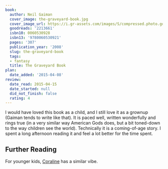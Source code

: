 ```yaml
---
book:
  author: Neil Gaiman
  cover_image: the-graveyard-book.jpg
  cover_image_url: https://i.gr-assets.com/images/S/compressed.photo.goodreads.com/books/1531295292l/2213661._SX98_.jpg
  goodreads: '2213661'
  isbn10: 0060530928
  isbn13: '9780060530921'
  pages: '307'
  publication_year: '2008'
  slug: the-graveyard-book
  tags:
  - fantasy
  title: The Graveyard Book
plan:
  date_added: '2015-04-08'
review:
  date_read: 2015-04-15
  date_started: null
  did_not_finish: false
  rating: 4
---
```


I would have loved this book as a child, and I still love it as a grownup (Gaiman tends to write like that). It is paced well, written wonderfully and rings true (in a very similar way American Gods does, but a bit toned-down to the way children see the world). Technically it is a coming-of-age story. I spent a long afternoon reading it and feel a lot better for the time spent.

## Further Reading

For younger kids, [Coraline](https://books.rixx.de/reviews/2003/coraline) has a similar vibe.
